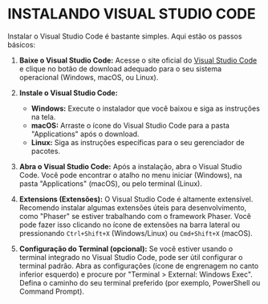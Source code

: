 # INSTALANDO VISUAL STUDIO CODE
Instalar o Visual Studio Code é bastante simples. Aqui estão os passos básicos:

1. **Baixe o Visual Studio Code:**
   Acesse o site oficial do [Visual Studio Code](https://code.visualstudio.com/) e clique no botão de download adequado para o seu sistema operacional (Windows, macOS, ou Linux).

2. **Instale o Visual Studio Code:**
   - **Windows:** Execute o instalador que você baixou e siga as instruções na tela.
   - **macOS:** Arraste o ícone do Visual Studio Code para a pasta "Applications" após o download.
   - **Linux:** Siga as instruções específicas para o seu gerenciador de pacotes.

3. **Abra o Visual Studio Code:**
   Após a instalação, abra o Visual Studio Code. Você pode encontrar o atalho no menu iniciar (Windows), na pasta "Applications" (macOS), ou pelo terminal (Linux).

4. **Extensions (Extensões):**
   O Visual Studio Code é altamente extensível. Recomendo instalar algumas extensões úteis para desenvolvimento, como "Phaser" se estiver trabalhando com o framework Phaser. Você pode fazer isso clicando no ícone de extensões na barra lateral ou pressionando `Ctrl+Shift+X` (Windows/Linux) ou `Cmd+Shift+X` (macOS).

5. **Configuração do Terminal (opcional):**
   Se você estiver usando o terminal integrado no Visual Studio Code, pode ser útil configurar o terminal padrão. Abra as configurações (ícone de engrenagem no canto inferior esquerdo) e procure por "Terminal > External: Windows Exec". Defina o caminho do seu terminal preferido (por exemplo, PowerShell ou Command Prompt).

